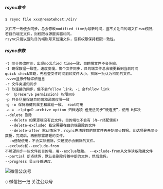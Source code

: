 <!--
author: os4uinfo
head: https://os4u.info/blog/img/sun.png
date: 2017-05-25
title:rsync工具介绍
tags: Network
images: https://os4u.info/blog/img/sun.png
category: Network
status: publish
summary: 了解网络相关知识系列---rsync工具
-->

##### rsync命令

```
$ rsync file xxx@remotehost:/dir/

文件不一致便会同步，总会修改modified time为最新时间，且不关注目的端文件rwx权限，若目的端无文件，则权限与源服务器相同。
rsync只能以登陆目的端账号来创建文件，没有权限保持权限一致性。
```

##### rsync参数

```
-t 同步修改时间，出现modified time一致，目的端文件不会传输。
-I 确保数据一致性，速度变慢，挨个文件同步，目的端文件总会被更新到当前时间
quick check策略，先检查文件时间戳和文件大小，排除一批认为相同的文件。
-vvvv显示传输详细信息
-r 文件夹递归同步
-l 软连接的同步，但不会follow link，-L 会follow link
-P （preserve permission) 权限同步
-p 只会尽量保证目的端和源端权限一致
-g -o 保持稳健的属主和属组一致。 root可用
-a = -rlptgoD archive option 归档选项 但无法同步“硬连接”，使用-H解决
--delete 删除
  --delete 如果源端没有此文件，目的端也不会有（与-r搭配使用）
  --delete-excluded 指定需要在目的端删除的文件
  --delete-after 默认情况下，rsync先清理目的端文件再开始同步数据，此选项是先同步数据，完成后，再删除需清理的文件。
  -n搭配使用，不会实际删除，只是提示会删除的文件。
--exclude和--exclude-from
不希望同步一些文件到目的端，用--exclue隐藏。 --exclude-from从文件读取隐藏文件
--partial 断点续传，默认会删除传输中断的文件，然后重传。
--progress 显示传输进度。
```


![微信公众号](https://www.os4u.info/wx.jpg) 

:) 微信扫一扫 关注公众号 